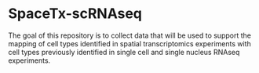 # SpaceTx-scRNAseq
The goal of this repository is to collect data that will be used to support the mapping of cell types identified in spatial transcriptomics experiments with cell types previously identified in single cell and single nucleus RNAseq experiments.
